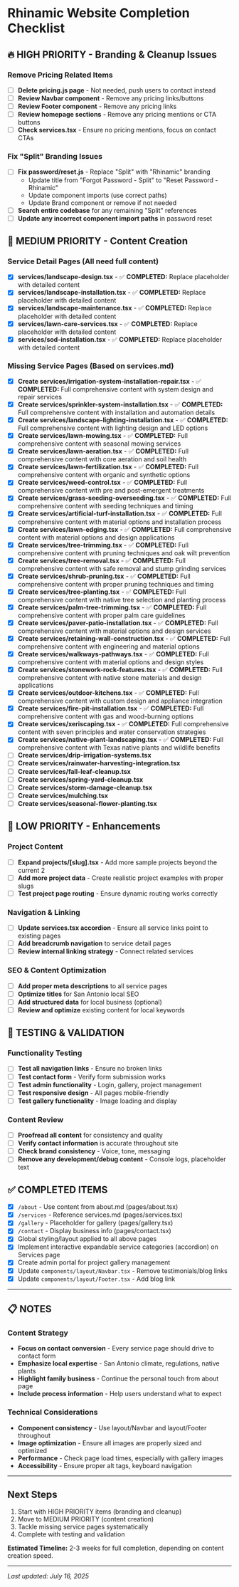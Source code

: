 # Rhinamic Website Completion Checklist

## 🔥 HIGH PRIORITY - Branding & Cleanup Issues

### Remove Pricing Related Items
- [ ] **Delete pricing.js page** - Not needed, push users to contact instead
- [ ] **Review Navbar component** - Remove any pricing links/buttons
- [ ] **Review Footer component** - Remove any pricing links  
- [ ] **Review homepage sections** - Remove any pricing mentions or CTA buttons
- [ ] **Check services.tsx** - Ensure no pricing mentions, focus on contact CTAs

### Fix "Split" Branding Issues
- [ ] **Fix password/reset.js** - Replace "Split" with "Rhinamic" branding
  - Update title from "Forgot Password - Split" to "Reset Password - Rhinamic"
  - Update component imports (use correct paths)
  - Update Brand component or remove if not needed
- [ ] **Search entire codebase** for any remaining "Split" references
- [ ] **Update any incorrect component import paths** in password reset

## 📝 MEDIUM PRIORITY - Content Creation

### Service Detail Pages (All need full content)
- [x] **services/landscape-design.tsx** - ✅ **COMPLETED:** Replace placeholder with detailed content
- [x] **services/landscape-installation.tsx** - ✅ **COMPLETED:** Replace placeholder with detailed content
- [x] **services/landscape-maintenance.tsx** - ✅ **COMPLETED:** Replace placeholder with detailed content
- [x] **services/lawn-care-services.tsx** - ✅ **COMPLETED:** Replace placeholder with detailed content
- [x] **services/sod-installation.tsx** - ✅ **COMPLETED:** Replace placeholder with detailed content

### Missing Service Pages (Based on services.md)
- [x] **Create services/irrigation-system-installation-repair.tsx** - ✅ **COMPLETED:** Full comprehensive content with system design and repair services
- [x] **Create services/sprinkler-system-installation.tsx** - ✅ **COMPLETED:** Full comprehensive content with installation and automation details
- [x] **Create services/landscape-lighting-installation.tsx** - ✅ **COMPLETED:** Full comprehensive content with lighting design and LED options
- [x] **Create services/lawn-mowing.tsx** - ✅ **COMPLETED:** Full comprehensive content with seasonal mowing services
- [x] **Create services/lawn-aeration.tsx** - ✅ **COMPLETED:** Full comprehensive content with core aeration and soil health
- [x] **Create services/lawn-fertilization.tsx** - ✅ **COMPLETED:** Full comprehensive content with organic and synthetic options
- [x] **Create services/weed-control.tsx** - ✅ **COMPLETED:** Full comprehensive content with pre and post-emergent treatments
- [x] **Create services/grass-seeding-overseeding.tsx** - ✅ **COMPLETED:** Full comprehensive content with seeding techniques and timing
- [x] **Create services/artificial-turf-installation.tsx** - ✅ **COMPLETED:** Full comprehensive content with material options and installation process
- [x] **Create services/lawn-edging.tsx** - ✅ **COMPLETED:** Full comprehensive content with material options and design applications
- [x] **Create services/tree-trimming.tsx** - ✅ **COMPLETED:** Full comprehensive content with pruning techniques and oak wilt prevention
- [x] **Create services/tree-removal.tsx** - ✅ **COMPLETED:** Full comprehensive content with safe removal and stump grinding services
- [x] **Create services/shrub-pruning.tsx** - ✅ **COMPLETED:** Full comprehensive content with proper pruning techniques and timing
- [x] **Create services/tree-planting.tsx** - ✅ **COMPLETED:** Full comprehensive content with native tree selection and planting process
- [x] **Create services/palm-tree-trimming.tsx** - ✅ **COMPLETED:** Full comprehensive content with proper palm care guidelines
- [x] **Create services/paver-patio-installation.tsx** - ✅ **COMPLETED:** Full comprehensive content with material options and design services
- [x] **Create services/retaining-wall-construction.tsx** - ✅ **COMPLETED:** Full comprehensive content with engineering and material options
- [x] **Create services/walkways-pathways.tsx** - ✅ **COMPLETED:** Full comprehensive content with material options and design styles
- [x] **Create services/stonework-rock-features.tsx** - ✅ **COMPLETED:** Full comprehensive content with native stone materials and design applications
- [x] **Create services/outdoor-kitchens.tsx** - ✅ **COMPLETED:** Full comprehensive content with custom design and appliance integration
- [x] **Create services/fire-pit-installation.tsx** - ✅ **COMPLETED:** Full comprehensive content with gas and wood-burning options
- [x] **Create services/xeriscaping.tsx** - ✅ **COMPLETED:** Full comprehensive content with seven principles and water conservation strategies
- [x] **Create services/native-plant-landscaping.tsx** - ✅ **COMPLETED:** Full comprehensive content with Texas native plants and wildlife benefits
- [ ] **Create services/drip-irrigation-systems.tsx**
- [ ] **Create services/rainwater-harvesting-integration.tsx**
- [ ] **Create services/fall-leaf-cleanup.tsx**
- [ ] **Create services/spring-yard-cleanup.tsx**
- [ ] **Create services/storm-damage-cleanup.tsx**
- [ ] **Create services/mulching.tsx**
- [ ] **Create services/seasonal-flower-planting.tsx**

## 🔗 LOW PRIORITY - Enhancements

### Project Content
- [ ] **Expand projects/[slug].tsx** - Add more sample projects beyond the current 2
- [ ] **Add more project data** - Create realistic project examples with proper slugs
- [ ] **Test project page routing** - Ensure dynamic routing works correctly

### Navigation & Linking
- [ ] **Update services.tsx accordion** - Ensure all service links point to existing pages
- [ ] **Add breadcrumb navigation** to service detail pages
- [ ] **Review internal linking strategy** - Connect related services

### SEO & Content Optimization
- [ ] **Add proper meta descriptions** to all service pages
- [ ] **Optimize titles** for San Antonio local SEO
- [ ] **Add structured data** for local business (optional)
- [ ] **Review and optimize** existing content for local keywords

## 🧪 TESTING & VALIDATION

### Functionality Testing
- [ ] **Test all navigation links** - Ensure no broken links
- [ ] **Test contact form** - Verify form submission works
- [ ] **Test admin functionality** - Login, gallery, project management
- [ ] **Test responsive design** - All pages mobile-friendly
- [ ] **Test gallery functionality** - Image loading and display

### Content Review
- [ ] **Proofread all content** for consistency and quality
- [ ] **Verify contact information** is accurate throughout site
- [ ] **Check brand consistency** - Voice, tone, messaging
- [ ] **Remove any development/debug content** - Console logs, placeholder text

## ✅ COMPLETED ITEMS

- [x] `/about` - Use content from about.md (pages/about.tsx)
- [x] `/services` - Reference services.md (pages/services.tsx)
- [x] `/gallery` - Placeholder for gallery (pages/gallery.tsx)
- [x] `/contact` - Display business info (pages/contact.tsx)
- [x] Global styling/layout applied to all above pages
- [x] Implement interactive expandable service categories (accordion) on Services page
- [x] Create admin portal for project gallery management
- [x] Update `components/layout/Navbar.tsx` - Remove testimonials/blog links
- [x] Update `components/layout/Footer.tsx` - Add blog link

---

## 📋 NOTES

### Content Strategy
- **Focus on contact conversion** - Every service page should drive to contact form
- **Emphasize local expertise** - San Antonio climate, regulations, native plants
- **Highlight family business** - Continue the personal touch from about page
- **Include process information** - Help users understand what to expect

### Technical Considerations
- **Component consistency** - Use layout/Navbar and layout/Footer throughout
- **Image optimization** - Ensure all images are properly sized and optimized
- **Performance** - Check page load times, especially with gallery images
- **Accessibility** - Ensure proper alt tags, keyboard navigation

---

## Next Steps
1. Start with HIGH PRIORITY items (branding and cleanup)
2. Move to MEDIUM PRIORITY (content creation) 
3. Tackle missing service pages systematically
4. Complete with testing and validation

**Estimated Timeline:** 2-3 weeks for full completion, depending on content creation speed.

---

*Last updated: July 16, 2025*
